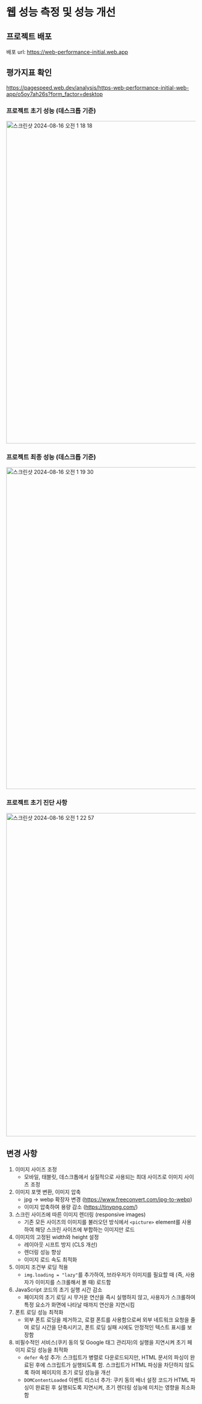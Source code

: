 # 웹 성능 측정 및 성능 개선 

## 프로젝트 배포
배포 url: https://web-performance-initial.web.app

## 평가지표 확인
https://pagespeed.web.dev/analysis/https-web-performance-initial-web-app/o5oy7ah26s?form_factor=desktop

### 프로젝트 초기 성능 (데스크톱 기준)
<img width="858" alt="스크린샷 2024-08-16 오전 1 18 18" src="https://github.com/user-attachments/assets/de2ab69a-01c0-4107-9cd6-5c0bc40c1e89">
 
### 프로젝트 최종 성능 (데스크톱 기준)
<img width="856" alt="스크린샷 2024-08-16 오전 1 19 30" src="https://github.com/user-attachments/assets/5c77fa3b-886b-4a6a-abe2-d1bd9a6454ff">

### 프로젝트 초기 진단 사항
<img width="860" alt="스크린샷 2024-08-16 오전 1 22 57" src="https://github.com/user-attachments/assets/a688f066-98e5-49fe-a432-4daeae8a9618">

## 변경 사항
1. 이미지 사이즈 조정
   - 모바일, 태블릿, 데스크톱에서 실질적으로 사용되는 최대 사이즈로 이미지 사이즈 조정 
2. 이미지 포맷 변환, 이미지 압축
   - jpg -> webp 확장자 변경 (https://www.freeconvert.com/jpg-to-webp)
   - 이미지 압축하여 용량 감소 (https://tinypng.com/)
3. 스크린 사이즈에 따른 이미지 렌더링 (responsive images)
   - 기존 모든 사이즈의 이미지를 불러오던 방식에서 `<picture>` element를 사용하여 해당 스크린 사이즈에 부합하는 이미지만 로드
4. 이미지의 고정된 width와 height 설정
   - 레이아웃 시프트 방지 (CLS 개선)
   - 렌더링 성능 향상
   - 이미지 로드 속도 최적화
5. 이미지 조건부 로딩 적용
   - `img.loading = "lazy"`를 추가하여, 브라우저가 이미지를 필요할 때 (즉, 사용자가 이미지를 스크롤해서 볼 때) 로드함
6. JavaScript 코드의 초기 실행 시간 감소
   - 페이지의 초기 로딩 시 무거운 연산을 즉시 실행하지 않고, 사용자가 스크롤하여 특정 요소가 화면에 나타날 때까지 연산을 지연시킴
7. 폰트 로딩 성능 최적화
   - 외부 폰트 로딩을 제거하고, 로컬 폰트를 사용함으로써 외부 네트워크 요청을 줄여 로딩 시간을 단축시키고, 폰트 로딩 실패 시에도 안정적인 텍스트 표시를 보장함
8. 비필수적인 서비스(쿠키 동의 및 Google 태그 관리자)의 실행을 지연시켜 초기 페이지 로딩 성능을 최적화
   - `defer` 속성 추가: 스크립트가 병렬로 다운로드되지만, HTML 문서의 파싱이 완료된 후에 스크립트가 실행되도록 함. 스크립트가 HTML 파싱을 차단하지 않도록 하여 페이지의 초기 로딩 성능을 개선
   - `DOMContentLoaded` 이벤트 리스너 추가: 쿠키 동의 배너 설정 코드가 HTML 파싱이 완료된 후 실행되도록 지연시켜, 초기 렌더링 성능에 미치는 영향을 최소화 함
